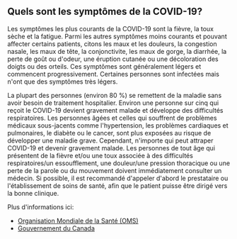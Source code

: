 ## Quels sont les symptômes de la COVID-19?

Les symptômes les plus courants de la COVID-19 sont la fièvre, la toux sèche et la fatigue. Parmi les autres symptômes moins courants et pouvant affecter certains patients, citons les maux et les douleurs, la congestion nasale, les maux de tête, la conjonctivite, les maux de gorge, la diarrhée, la perte de goût ou d'odeur, une éruption cutanée ou une décoloration des doigts ou des orteils. Ces symptômes sont généralement légers et commencent progressivement. Certaines personnes sont infectées mais n'ont que des symptômes très légers.

La plupart des personnes (environ 80 %) se remettent de la maladie sans avoir besoin de traitement hospitalier. Environ une personne sur cinq qui reçoit le COVID-19 devient gravement malade et développe des difficultés respiratoires. Les personnes âgées et celles qui souffrent de problèmes médicaux sous-jacents comme l'hypertension, les problèmes cardiaques et pulmonaires, le diabète ou le cancer, sont plus exposées au risque de développer une maladie grave.  Cependant, n'importe qui peut attraper COVID-19 et devenir gravement malade.  Les personnes de tout âge qui présentent de la fièvre et/ou une toux associée à des difficultés respiratoires/un essoufflement, une douleur/une pression thoracique ou une perte de la parole ou du mouvement doivent immédiatement consulter un médecin. Si possible, il est recommandé d'appeler d'abord le prestataire ou l'établissement de soins de santé, afin que le patient puisse être dirigé vers la bonne clinique.

Plus d'informations ici:

- [Organisation Mondiale de la Santé (OMS)](https://www.who.int/fr/emergencies/diseases/novel-coronavirus-2019/question-and-answers-hub/q-a-detail/q-a-coronaviruses)
- [Gouvernement du Canada](https://www.canada.ca/fr/sante-publique/services/maladies/2019-nouveau-coronavirus/symptomes.html)
